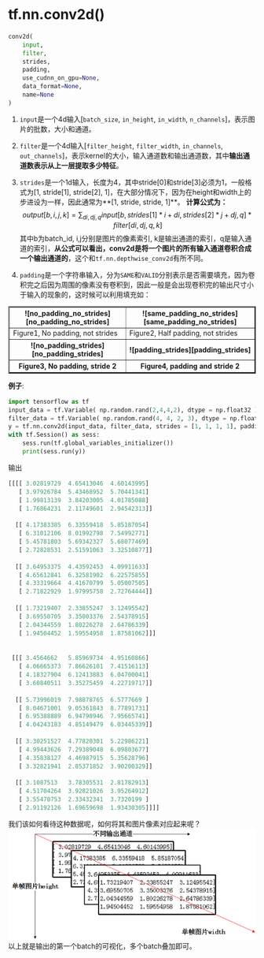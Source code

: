 # tf.nn.conv2d()
```python
conv2d(
    input,
    filter,
    strides,
    padding,
    use_cudnn_on_gpu=None,
    data_format=None,
    name=None
)
```
1. `input`是一个4d输入[`batch_size`, `in_height`, `in_width`, `n_channels`]，表示图片的批数，大小和通道。
2. `filter`是一个4d输入[`filter_height`, `filter_width`, `in_channels`, `out_channels`]，表示kernel的大小，输入通道数和输出通道数，其中**输出通道数表示从上一层提取多少特征**。
3. `strides`是一个1d输入，长度为4，其中stride\[0]和stride\[3]必须为1，一般格式为[1, stride\[1], stride\[2], 1]，在大部分情况下，因为在height和width上的步进设为一样，因此通常为**[1, stride, stride, 1]**。
**计算公式为：**
$$
output[b, i, j, k] =
\sum_{di, dj, q} input[b, strides[1] * i + di, strides[2] * j + dj, q] * filter[di, dj, q, k]
$$
其中b为batch_id, i,j分别是图片的像素索引, k是输出通道的索引，q是输入通道的索引，**从公式可以看出，conv2d是将一个图片的所有输入通道卷积合成一个输出通道的**，这个和`tf.nn.depthwise_conv2d`有所不同。

4. `padding`是一个字符串输入，分为`SAME`和`VALID`分别表示是否需要填充，因为卷积完之后因为周围的像素没有卷积到，因此一般是会出现卷积完的输出尺寸小于输入的现象的，这时候可以利用填充如：
<table border="2">
  <tr>
    <th>![no_padding_no_strides][no_padding_no_strides]</th>
    <th>![same_padding_no_strides][same_padding_no_strides]</th>
  </tr>
  <tr>
    <td>Figure1, No padding, not strides</td>
    <td>Figure2, Half padding, not strides</td>
  </tr>
  <tr>
  	<th>![no_padding_strides][no_padding_strides]</th>
    <th>![padding_strides][padding_strides]</th>
  </tr>
  <tr>
  	<th>Figure3, No padding, stride 2</th>
    <th>Figure4, padding and stride 2</th>
  </tr>
</table>

**例子**:
```python
import tensorflow as tf
input_data = tf.Variable( np.random.rand(2,4,4,2), dtype = np.float32 )
filter_data = tf.Variable( np.random.rand(4, 4, 2, 3), dtype = np.float32)
y = tf.nn.conv2d(input_data, filter_data, strides = [1, 1, 1, 1], padding = 'SAME')
with tf.Session() as sess:
    sess.run(tf.global_variables_initializer())
    print(sess.run(y))
```
输出
```python
[[[[ 3.02819729  4.65413046  4.60143995]
   [ 3.97926784  5.43468952  5.70441341]
   [ 1.99813139  3.84203005  4.01785088]
   [ 1.76864231  2.11749601  2.94542313]]

  [[ 4.17383385  6.33559418  5.85187054]
   [ 6.31012106  8.01992798  7.54992771]
   [ 5.45781803  5.69342327  5.68077469]
   [ 2.72828531  2.51591063  3.32510877]]

  [[ 3.64953375  4.43592453  4.09911633]
   [ 4.65612841  6.32581902  6.22575855]
   [ 4.33319664  4.41670799  5.05007505]
   [ 2.71822929  1.97995758  2.72764444]]

  [[ 1.73219407  2.33855247  3.12495542]
   [ 3.69550705  3.35003376  2.54378915]
   [ 2.04344559  1.80226278  2.64786339]
   [ 1.94504452  1.59554958  1.87581062]]]


 [[[ 3.4564662   5.85969734  4.95160866]
   [ 4.06665373  7.86626101  7.41516113]
   [ 4.18327904  6.12413883  6.04700041]
   [ 3.60840511  3.35275459  4.22719717]]

  [[ 5.73996019  7.98878765  6.5777669 ]
   [ 8.04671001  9.05361843  8.77891731]
   [ 6.95388889  6.94798946  7.95665741]
   [ 4.04243183  4.85149479  6.03445339]]

  [[ 3.30251527  4.77820301  5.22986221]
   [ 4.99443626  7.29389048  6.09803677]
   [ 4.35838127  4.46987915  5.35628796]
   [ 3.32821941  2.85371852  3.90200329]]

  [[ 3.1087513   3.78305531  2.81782913]
   [ 4.51704264  3.92821026  3.95264912]
   [ 3.55470753  2.33432341  3.7320199 ]
   [ 2.91192126  1.69659698  1.93430305]]]]
```
我们该如何看待这种数据呢，如何将其和图片像素对应起来呢？
![imgs][imgs]
以上就是输出的第一个batch的可视化，多个batch叠加即可。





[no_padding_no_strides]: ./imgs/no_padding_no_strides.gif
[same_padding_no_strides]: ./imgs/same_padding_no_strides.gif
[no_padding_strides]: ./imgs/no_padding_strides.gif
[padding_strides]: ./imgs/padding_strides.gif
[imgs]: ./imgs/imgs.png



